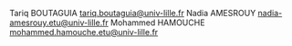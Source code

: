 Tariq BOUTAGUIA tariq.boutaguia@univ-lille.fr
Nadia AMESROUY nadia-amesrouy.etu@univ-lille.fr
Mohammed HAMOUCHE mohammed.hamouche.etu@univ-lille.fr

